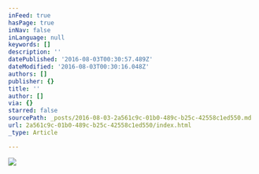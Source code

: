 ```yaml
---
inFeed: true
hasPage: true
inNav: false
inLanguage: null
keywords: []
description: ''
datePublished: '2016-08-03T00:30:57.489Z'
dateModified: '2016-08-03T00:30:16.048Z'
authors: []
publisher: {}
title: ''
author: []
via: {}
starred: false
sourcePath: _posts/2016-08-03-2a561c9c-01b0-489c-b25c-42558c1ed550.md
url: 2a561c9c-01b0-489c-b25c-42558c1ed550/index.html
_type: Article

---
```

![](https://the-grid-user-content.s3-us-west-2.amazonaws.com/4eda80db-3571-4386-afc4-ac97dc850223.jpg)